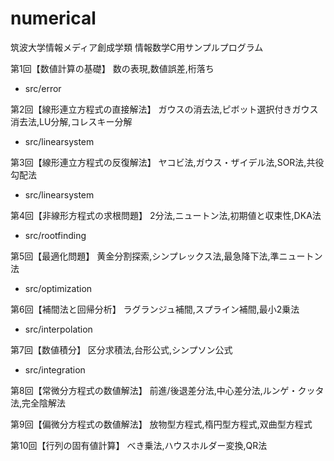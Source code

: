 # numerical
筑波大学情報メディア創成学類 情報数学C用サンプルプログラム

第1回【数値計算の基礎】 数の表現,数値誤差,桁落ち
  - src/error 

第2回【線形連立方程式の直接解法】 ガウスの消去法,ピボット選択付きガウス消去法,LU分解,コレスキー分解
  - src/linearsystem
  
第3回【線形連立方程式の反復解法】 ヤコビ法,ガウス・ザイデル法,SOR法,共役勾配法
  - src/linearsystem

第4回【非線形方程式の求根問題】 2分法,ニュートン法,初期値と収束性,DKA法
  - src/rootfinding

第5回【最適化問題】 黄金分割探索,シンプレックス法,最急降下法,準ニュートン法
  - src/optimization

第6回【補間法と回帰分析】 ラグランジュ補間,スプライン補間,最小2乗法
  - src/interpolation

第7回【数値積分】 区分求積法,台形公式,シンプソン公式
  - src/integration

第8回【常微分方程式の数値解法】 前進/後退差分法,中心差分法,ルンゲ・クッタ法,完全陰解法

第9回【偏微分方程式の数値解法】 放物型方程式,楕円型方程式,双曲型方程式

第10回【行列の固有値計算】 べき乗法,ハウスホルダー変換,QR法
